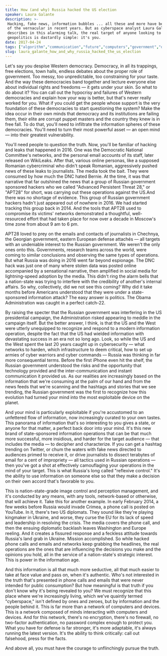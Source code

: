 ```yaml
---
title: How (and why) Russia hacked the US election
speaker: Laura Galante
description: >-
 Hacking, fake news, information bubbles ... all these and more have become part
 of the vernacular in recent years. But as cyberspace analyst Laura Galante
 describes in this alarming talk, the real target of anyone looking to influence
 geopolitics is dastardly simple: it's you.
date: 2017-04-24
tags: ["algorithm","communication","future","computers","government","data","intelligence","global-issues","policy","politics","society","technology","news","web","internet","hack","encryption"]
slug: laura_galante_how_and_why_russia_hacked_the_us_election
---
```


Let's say you despise Western democracy. Democracy, in all its trappings, free elections,
town halls, endless debates about the proper role of government. Too messy, too
unpredictable, too constraining for your taste. And the way these democracies band
together and lecture everyone else about individual rights and freedoms — it gets under
your skin. So what to do about it? You can call out the hypocrisy and failures of Western
democracies and explain how your way is better, but that's never really worked for you.
What if you could get the people whose support is the very foundation of these democracies
to start questioning the system? Make the idea occur in their own minds that democracy and
its institutions are failing them, their elite are corrupt puppet masters and the country
they knew is in free fall. To do that, you'll need to infiltrate the information spheres
of these democracies. You'll need to turn their most powerful asset — an open mind — into
their greatest vulnerability.

You'll need people to question the truth. Now, you'll be familiar of hacking and leaks that
happened in 2016. One was the Democratic National Committee's networks, and the personal
email accounts of its staff, later released on WikiLeaks. After that, various online
personas, like a supposed Romanian cybercriminal who didn't speak Romanian, aggressively
pushed news of these leaks to journalists. The media took the bait. They were consumed by
how much the DNC hated Bernie. At the time, it was that narrative that far outshined the
news that a group of Russian government sponsored hackers who we called "Advanced
Persistent Threat 28," or "APT28" for short, was carrying out these operations against the
US.And there was no shortage of evidence. This group of Russian government hackers hadn't
just appeared out of nowhere in 2016. We had started tracking this group back in 2014. And
the tools that APT28 used to compromise its victims' networks demonstrated a thoughtful,
well-resourced effort that had taken place for now over a decade in Moscow's time zone
from about 9 am to 6 pm.

APT28 loved to prey on the emails and contacts of journalists in Chechnya, the Georgian
government, eastern European defense attachés — all targets with an undeniable interest to
the Russian government. We weren't the only ones onto this. Governments, research teams
across the world, were coming to similar conclusions and observing the same types of
operations. But what Russia was doing in 2016 went far beyond espionage. The DNC hack was
just one of many where stolen data was posted online accompanied by a sensational
narrative, then amplified in social media for lightning-speed adoption by the media. This
didn't ring the alarm bells that a nation-state was trying to interfere with the
credibility of another's internal affairs. So why, collectively, did we not see this
coming? Why did it take months before Americans understood that they were under a
state-sponsored information attack? The easy answer is politics. The Obama Administration
was caught in a perfect catch-22.

By raising the specter that the Russian government was interfering in the US presidential
campaign, the Administration risked appearing to meddle in the campaign itself. But the
better answer, I think, is that the US and the West were utterly unequipped to recognize
and respond to a modern information operation, despite the fact that the US had wielded
information with devastating success in an era not so long ago. Look, so while the US and
the West spent the last 20 years caught up in cybersecurity — what networks to harden,
which infrastructure to deem critical, how to set up armies of cyber warriors and cyber
commands — Russia was thinking in far more consequential terms. Before the first iPhone
even hit the shelf, the Russian government understood the risks and the opportunity that
technology provided and the inter-communication and instant communication it provided
us. As our realities are increasingly based on the information that we're consuming at the
palm of our hand and from the news feeds that we're scanning and the hashtags and stories
that we see trending, the Russian government was the first to recognize how this evolution
had turned your mind into the most exploitable device on the planet.

And your mind is particularly exploitable if you're accustomed to an unfettered flow of
information, now increasingly curated to your own tastes. This panorama of information
that's so interesting to you gives a state, or anyone for that matter, a perfect back door
into your mind. It's this new brand of state-sponsored information operations that can be
that much more successful, more insidious, and harder for the target audience — that
includes the media — to decipher and characterize. If you can get a hashtag trending on
Twitter, or chum the waters with fake news directed to audiences primed to receive it, or
drive journalists to dissect terabytes of email for a cent of impropriety — all tactics
used in Russian operations — then you've got a shot at effectively camouflaging your
operations in the mind of your target. This is what Russia's long called "reflexive
control." It's the ability to use information on someone else so that they make a decision
on their own accord that's favorable to you.

This is nation-state-grade image control and perception management, and it's conducted by
any means, with any tools, network-based or otherwise, that will achieve it. Take this for
another example. In early February 2014, a few weeks before Russia would invade Crimea, a
phone call is posted on YouTube. In it, there's two US diplomats. They sound like they're
playing kingmaker in Ukraine, and worse, they curse the EU for its lack of speed and
leadership in resolving the crisis. The media covers the phone call, and then the ensuing
diplomatic backlash leaves Washington and Europe reeling. And it creates a fissured
response and a feckless attitude towards Russia's land grab in Ukraine. Mission
accomplished. So while hacked phone calls and emails and networks keep grabbing the
headlines, the real operations are the ones that are influencing the decisions you make
and the opinions you hold, all in the service of a nation-state's strategic interest. This
is power in the information age.

And this information is all that much more seductive, all that much easier to take at face
value and pass on, when it's authentic. Who's not interested in the truth that's presented
in phone calls and emails that were never intended for public consumption? But how
meaningful is that truth if you don't know why it's being revealed to you? We must
recognize that this place where we're increasingly living, which we've quaintly termed
"cyberspace," isn't defined by ones and zeroes, but by information and the people behind
it. This is far more than a network of computers and devices. This is a network composed
of minds interacting with computers and devices. And for this network, there's no
encryption, there's no firewall, no two-factor authentication, no password complex enough
to protect you. What you have for defense is far stronger, it's more adaptable, it's
always running the latest version. It's the ability to think critically: call out
falsehood, press for the facts.

And above all, you must have the courage to unflinchingly pursue the truth.

<!--
ad_duration=3.33
event="TED2017"
external_start_time=0
has_talk_citation=1
intro_duration=11.82
is_subtitle_required="False"
is_talk_featured="True"
language="en"
language_swap="False"
native_language="en"
number_of_related_talks=6
number_of_speakers=1
number_of_subtitled_videos=26
number_of_tags=17
number_of_talk_download_languages=26
number_of_talk_more_resources=0
number_of_talk_recommendations=1
number_of_talks_take_actions=0
post_ad_duration=0.83
published_timestamp="2017-05-03 14:56:04"
recording_date="2017-04-24"
speaker_description="Cyberspace analyst"
speaker_is_published=1
speaker_name="Laura Galante"
talk_more_resources=[]
talk_name="How (and why) Russia hacked the US election"
talk_recommendations_blurb="Check out these extra resources, curated by Laura Galante."
talks_tags=["algorithm","communication","future","computers","government","data","intelligence","global-issues","policy","politics","society","technology","news","web","internet","hack","encryption"]
talks_take_action=[]
url_audio="https://download.ted.com/talks/LauraGalante_2017.mp3?apikey=acme-roadrunner"
url_photo_speaker="https://pe.tedcdn.com/images/ted/b63f21a74ef4c688164c1cdf25ef26fd5c8950e5_254x191.jpg"
url_photo_talk="https://s3.amazonaws.com/talkstar-photos/uploads/1de67d01-48a0-4d5d-9ae7-3637164bd1d6/LauraGalante_2017-embed.jpg"
url_webpage="https://www.ted.com/talks/laura_galante_how_and_why_russia_hacked_the_us_election"
video_type_name="TED Stage Talk"
-->